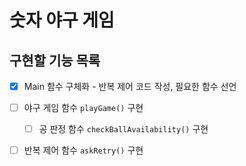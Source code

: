 # 숫자 야구 게임

## 구현할 기능 목록

* [x] Main 함수 구체화 - 반복 제어 코드 작성, 필요한 함수 선언
* [ ] 야구 게임 함수 ``playGame()`` 구현
    * [ ] 공 판정 함수 ``checkBallAvailability()`` 구현 
* [ ] 반복 제어 함수 ``askRetry()`` 구현

